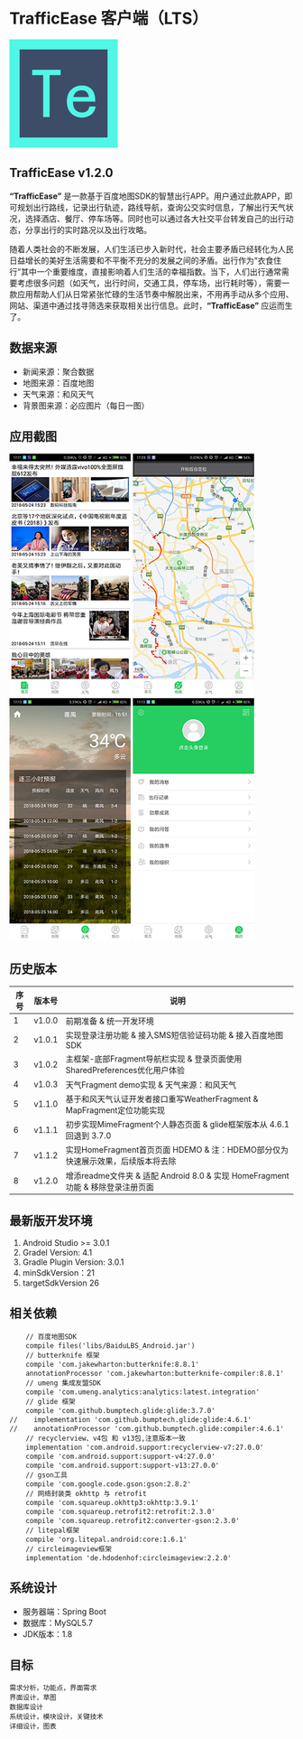 # TrafficEase 客户端（LTS）

![](readme/ic_trafficease.png)

## TrafficEase v1.2.0

**“TrafficEase”** 是一款基于百度地图SDK的智慧出行APP。用户通过此款APP，即可规划出行路线，记录出行轨迹，路线导航，查询公交实时信息，了解出行天气状况，选择酒店、餐厅、停车场等。同时也可以通过各大社交平台转发自己的出行动态，分享出行的实时路况以及出行攻略。

随着人类社会的不断发展，人们生活已步入新时代，社会主要矛盾已经转化为人民日益增长的美好生活需要和不平衡不充分的发展之间的矛盾。出行作为“衣食住行”其中一个重要维度，直接影响着人们生活的幸福指数。当下，人们出行通常需要考虑很多问题（如天气，出行时间，交通工具，停车场，出行耗时等），需要一款应用帮助人们从日常紧张忙碌的生活节奏中解脱出来，不用再手动从多个应用、网站、渠道中通过找寻筛选来获取相关出行信息。此时，**“TrafficEase”** 应运而生了。

## 数据来源

- 新闻来源：聚合数据
- 地图来源：百度地图
- 天气来源：和风天气
- 背景图来源：必应图片（每日一图）

## 应用截图

![](readme/v1.1.2_1.png)
![](readme/v1.1.2_2.png)
![](readme/v1.1.2_3.png)
![](readme/v1.1.2_4.png)

## 历史版本

| 序号 | 版本号 | 说明 |
|---|--------|-----------|
| 1 | v1.0.0 | 前期准备 & 统一开发环境 |
| 2 | v1.0.1 | 实现登录注册功能 & 接入SMS短信验证码功能 & 接入百度地图SDK |
| 3 | v1.0.2 | 主框架-底部Fragment导航栏实现 & 登录页面使用SharedPreferences优化用户体验 |
| 4 | v1.0.3 | 天气Fragment demo实现 & 天气来源：和风天气 |
| 5 | v1.1.0 | 基于和风天气认证开发者接口重写WeatherFragment & MapFragment定位功能实现 |
| 6 | v1.1.1 | 初步实现MimeFragment个人静态页面 & glide框架版本从 4.6.1 回退到 3.7.0 |
| 7 | v1.1.2 | 实现HomeFragment首页页面 HDEMO & 注：HDEMO部分仅为快速展示效果，后续版本将去除 |
| 8 | v1.2.0 | 增添readme文件夹 & 适配 Android 8.0 & 实现 HomeFragment 功能 & 移除登录注册页面 |


## 最新版开发环境

1. Android Studio >= 3.0.1
2. Gradel Version: 4.1
3. Gradle Plugin Version: 3.0.1
4. minSdkVersion：21
5. targetSdkVersion 26

## 相关依赖
	
	    // 百度地图SDK
	    compile files('libs/BaiduLBS_Android.jar')
	    // butterknife 框架
	    compile 'com.jakewharton:butterknife:8.8.1'
	    annotationProcessor 'com.jakewharton:butterknife-compiler:8.8.1'
	    // umeng 集成友盟SDK
	    compile 'com.umeng.analytics:analytics:latest.integration'
	    // glide 框架
	    compile 'com.github.bumptech.glide:glide:3.7.0'
	//    implementation 'com.github.bumptech.glide:glide:4.6.1'
	//    annotationProcessor 'com.github.bumptech.glide:compiler:4.6.1'
	    // recyclerview、v4包 和 v13包,注意版本一致
	    implementation 'com.android.support:recyclerview-v7:27.0.0'
	    compile 'com.android.support:support-v4:27.0.0'
	    compile 'com.android.support:support-v13:27.0.0'
	    // gson工具
	    compile 'com.google.code.gson:gson:2.8.2'
	    // 网络封装类 okhttp 与 retrofit
	    compile 'com.squareup.okhttp3:okhttp:3.9.1'
	    compile 'com.squareup.retrofit2:retrofit:2.3.0'
	    compile 'com.squareup.retrofit2:converter-gson:2.3.0'
	    // litepal框架
	    compile 'org.litepal.android:core:1.6.1'
	    // circleimageview框架
	    implementation 'de.hdodenhof:circleimageview:2.2.0'

## 系统设计

- 服务器端：Spring Boot
- 数据库：MySQL5.7
- JDK版本：1.8

## 目标

	需求分析，功能点，界面需求
	界面设计，草图
	数据库设计
	系统设计，模块设计，关键技术
	详细设计，图表